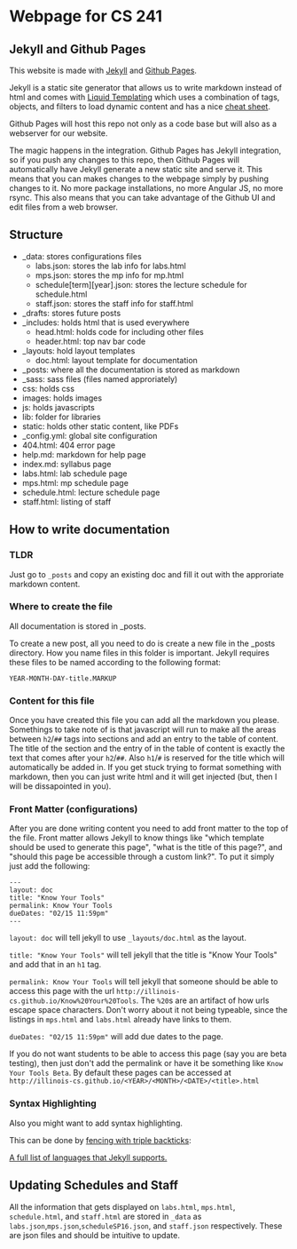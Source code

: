 # Webpage for CS 241

## Jekyll and Github Pages

This website is made with [Jekyll](https://jekyllrb.com/) and [Github Pages](https://help.github.com/articles/what-are-github-pages/).

Jekyll is a static site generator that allows us to write markdown instead of html and comes with [Liquid Templating](http://liquidmarkup.org/) which uses a combination of tags, objects, and filters to load dynamic content and has a nice [cheat sheet](http://cheat.markdunkley.com/).

Github Pages will host this repo not only as a code base but will also as a webserver for our website.

The magic happens in the integration. Github Pages has Jekyll integration, so if you push any changes to this repo, then Github Pages will automatically have Jekyll generate a new static site and serve it. This means that you can makes changes to the webpage simply by pushing changes to it. No more package installations, no more Angular JS, no more rsync. This also means that you can take advantage of the Github UI and edit files from a web browser.

## Structure

- _data: stores configurations files
  - labs.json: stores the lab info for labs.html
  - mps.json: stores the mp info for mp.html
  - schedule[term][year].json: stores the lecture schedule for schedule.html
  - staff.json: stores the staff info for staff.html
- _drafts: stores future posts
- _includes: holds html that is used everywhere
  - head.html: holds code for including other files
  - header.html: top nav bar code
- _layouts: hold layout templates
  - doc.html: layout template for documentation
- _posts: where all the documentation is stored as markdown
- _sass: sass files (files named approriately)
- css: holds css
- images: holds images
- js: holds javascripts
- lib: folder for libraries
- static: holds other static content, like PDFs
- _config.yml: global site configuration
- 404.html: 404 error page
- help.md: markdown for help page
- index.md: syllabus page
- labs.html: lab schedule page
- mps.html: mp schedule page
- schedule.html: lecture schedule page
- staff.html: listing of staff

## How to write documentation

### TLDR
Just go to `_posts` and copy an existing doc and fill it out with the approriate markdown content.

### Where to create the file
All documentation is stored in _posts.

To create a new post, all you need to do is create a new file in the _posts directory. How you name files in this folder is important. Jekyll requires these files to be named according to the following format:

`YEAR-MONTH-DAY-title.MARKUP`

### Content for this file
Once you have created this file you can add all the markdown you please. Somethings to take note of is that javascript will run to make all the areas between `h2`/`##` tags into sections and add an entry to the table of content. The title of the section and the entry of in the table of content is exactly the text that comes after your `h2`/`##`. Also `h1`/`#` is reserved for the title which will automatically be added in. If you get stuck trying to format something with markdown, then you can just write html and it will get injected (but, then I will be dissapointed in you).

### Front Matter (configurations)
After you are done writing content you need to add front matter to the top of the file. Front matter allows Jekyll to know things like "which template should be used to generate this page", "what is the title of this page?", and "should this page be accessible through a custom link?". To put it simply just add the following:

```
---
layout: doc
title: "Know Your Tools"
permalink: Know Your Tools
dueDates: "02/15 11:59pm"
---
```

`layout: doc` will tell jekyll to use `_layouts/doc.html` as the layout.

`title: "Know Your Tools"` will tell jekyll that the title is "Know Your Tools" and add that in an `h1` tag.

`permalink: Know Your Tools` will tell jekyll that someone should be able to access this page with the url `http://illinois-cs.github.io/Know%20Your%20Tools`. The `%20`s are an artifact of how urls escape space characters. Don't worry about it not being typeable, since the listings in `mps.html` and `labs.html` already have links to them.

`dueDates: "02/15 11:59pm"` will add due dates to the page.

If you do not want students to be able to access this page (say you are beta testing), then just don't add the permalink or have it be something like `Know Your Tools Beta`. By default these pages can be accessed at `http://illinois-cs.github.io/<YEAR>/<MONTH>/<DATE>/<title>.html`

### Syntax Highlighting
Also you might want to add syntax highlighting.

This can be done by [fencing with triple backticks](https://github.com/adam-p/markdown-here/wiki/Markdown-Cheatsheet/e48fe59238600be6e1ec9e4add21c513cbac86d0#code):

[A full list of languages that Jekyll supports.](https://haisum.github.io/2014/11/07/jekyll-pygments-supported-highlighters/)


## Updating Schedules and Staff

All the information that gets displayed on `labs.html`, `mps.html`, `schedule.html`, and `staff.html` are stored in `_data` as `labs.json`,`mps.json`,`scheduleSP16.json`, and `staff.json` respectively. These are json files and should be intuitive to update.

